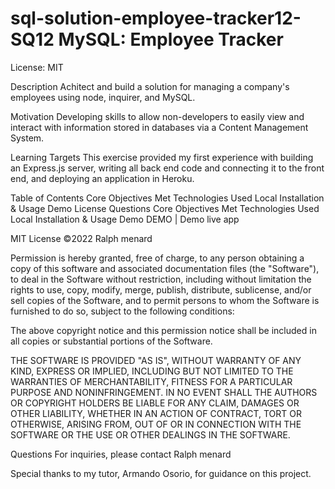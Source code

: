 # sql-solution-employee-tracker12-SQ12 MySQL: Employee Tracker
License: MIT

Description
Achitect and build a solution for managing a company's employees using node, inquirer, and MySQL.

Motivation
Developing skills to allow non-developers to easily view and interact with information stored in databases via a Content Management System.

Learning Targets
This exercise provided my first experience with building an Express.js server, writing all back end code and connecting it to the front end, and deploying an application in Heroku.

Table of Contents
Core Objectives Met
Technologies Used
Local Installation & Usage
Demo
License
Questions
Core Objectives Met
Technologies Used
Local Installation & Usage
Demo
DEMO | Demo live app

MIT License
©2022 Ralph menard

Permission is hereby granted, free of charge, to any person obtaining a copy of this software and associated documentation files (the "Software"), to deal in the Software without restriction, including without limitation the rights to use, copy, modify, merge, publish, distribute, sublicense, and/or sell copies of the Software, and to permit persons to whom the Software is furnished to do so, subject to the following conditions:

The above copyright notice and this permission notice shall be included in all copies or substantial portions of the Software.

THE SOFTWARE IS PROVIDED "AS IS", WITHOUT WARRANTY OF ANY KIND, EXPRESS OR IMPLIED, INCLUDING BUT NOT LIMITED TO THE WARRANTIES OF MERCHANTABILITY, FITNESS FOR A PARTICULAR PURPOSE AND NONINFRINGEMENT. IN NO EVENT SHALL THE AUTHORS OR COPYRIGHT HOLDERS BE LIABLE FOR ANY CLAIM, DAMAGES OR OTHER LIABILITY, WHETHER IN AN ACTION OF CONTRACT, TORT OR OTHERWISE, ARISING FROM, OUT OF OR IN CONNECTION WITH THE SOFTWARE OR THE USE OR OTHER DEALINGS IN THE SOFTWARE.

Questions
For inquiries, please contact Ralph menard

Special thanks to my tutor, Armando Osorio, for guidance on this project.
